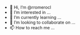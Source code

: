 - 👋 Hi, I’m @rromerocl
- 👀 I’m interested in ...
- 🌱 I’m currently learning ...
- 💞️ I’m looking to collaborate on ...
- 📫 How to reach me ...

<!---
rromerocl/rromerocl is a ✨ special ✨ repository because its `README.md` (this file) appears on your GitHub profile.
You can click the Preview link to take a look at your changes.
--->
